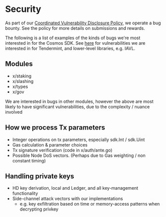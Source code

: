 # Security

As part of our [Coordinated Vulnerability Disclosure
Policy](https://tendermint.com/security), we operate a bug bounty.
See the policy for more details on submissions and rewards.

The following is a list of examples of the kinds of bugs we're most interested in for
the Cosmos SDK. See [here](https://github.com/ColorPlatform/prism/blob/master/SECURITY.md) for vulnerabilities we are interested in for Tendermint, and lower-level libraries, e.g. IAVL.

## Modules 
- x/staking
- x/slashing
- x/types
- x/gov

We are interested in bugs in other modules, however the above are most likely to have 
significant vulnerabilities, due to the complexity / nuance involved

## How we process Tx parameters
- Integer operations on tx parameters, especially sdk.Int / sdk.Uint
- Gas calculation & parameter choices 
- Tx signature verification (code in x/auth/ante.go)
- Possible Node DoS vectors. (Perhaps due to Gas weighting / non constant timing)

## Handling private keys
- HD key derivation, local and Ledger, and all key-management functionality
- Side-channel attack vectors with our implementations
  - e.g. key exfiltration based on time or memory-access patterns when decrypting privkey
  
